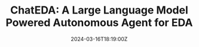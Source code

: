 ---
title: 'ChatEDA: A Large Language Model Powered Autonomous Agent for EDA'

# Authors
# If you created a profile for a user (e.g. the default `admin` user), write the username (folder name) here
# and it will be replaced with their full name and linked to their profile.
authors:
  - admin
  - Zhuolun He
  - Xinyun Zhang
  - Xufeng Yao
  - Su Zheng
  - Haisheng Zheng
  - Bei Yu

# # Author notes (optional)
# author_notes:
#   - 'Equal contribution'
#   - 'Equal contribution'

date: '2024-03-16T18:19:00Z'
doi: ''

# Publication type.
# Accepts a single type but formatted as a YAML list (for Hugo requirements).
# Enter a publication type from the CSL standard.
publication_types: ['article-journal']

# Publication name and optional abbreviated publication name.
publication: IEEE Transactions on Computer-Aided Design of Integrated Circuits and Systems (**TCAD**), vol. 43, no. 10, pp. 3184–3197, 2024
publication_short: IEEE Transactions on Computer-Aided Design of Integrated Circuits and Systems (**TCAD**), vol. 43, no. 10, pp. 3184–3197, 2024

abstract: 

tags:
  - Generative AI
  - Design Automation

# Display this page in the Featured widget?
featured: true

url_pdf: 'paper/TCAD24-ChatEDA.pdf'
url_code: 'https://github.com/wuhy68/ChatEDAv1'
url_dataset: ''
url_poster: ''
url_project: ''
url_slides: ''
url_source: ''
url_video: ''
---